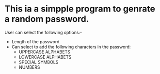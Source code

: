 # This ia a simpple program to genrate a random password.

User can select the following options:-

- Length of the password.
- Can select to add the following characters in the password:
  - UPPERCASE ALPHABETS
  - LOWERCASE ALPHABETS
  - SPECIAL SYMBOLS
  - NUMBERS
